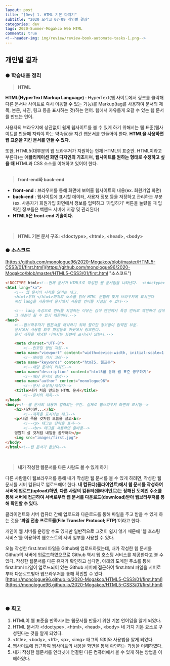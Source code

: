 ```yaml
---  
layout: post  
title: "[Dev] 1. HTML 기본 다지기"  
subtitle: "2020 모각코 07-09 개인별 결과"  
categories: dev  
tags: 2020-Summer-Mogakco Web HTML  
comments: true  
<!--header-img: img/review/review-book-automate-tasks-1.png-->
---
```


## 개인별 결과
### ● 학습내용 정리
>**HTML**

**HTML(HyperText Markup Language)** : HyperText(웹 사이트에서 링크를 클릭해 다른 문서나 사이트로 즉시 이동할 수 있는 기능)를 Markup(tag를 사용하여 문서의  제목, 본문, 사진, 링크 등을 표시하는 것)하는 언어. 웹에서 자유롭게 오갈 수 있는 웹 문서를 만드는 언어.

사용자의 브라우저에 상관없이 쉽게 웹사이트를 볼 수 있게 하기 위해서는 웹 표준(웹사이트를 만들때 지켜야 하는 약속들)을 지킨 웹문서를 만들어야 한다. **HTML을 사용하면 웹 표준을 지킨 문서를 만들 수 있다.**

또한, HTML5(대부분의 웹 브라우저가 지원하는 현재 HTML의 표준안. HTML이라고 부른다)는 **애플리케이션 화면 디자인의 기초**이며, **웹사이트를 원하는 형태로 수정하고 싶을 때** HTML과 CSS 소스를 이해하고 있어야 한다.  
<br>

>**front-end와 back-end**

- **front-end** : 브라우저를 통해 화면에 보여줄 웹사이트의 내용(ex. 회원가입 화면)
- **back-end** : 웹사이트에 표시할 데이터, 사용자 정보 등을 저장하고 관리하는 부분(ex. 사용자가 회원가입 화면에서 정보를 입력하고 '가입하기' 버튼을 눌렀을 때 입력한 정보들은 백엔드 서버에 저장 및 관리된다)
- **HTML5은 front-end 기술이다.**  
<br>  

>**HTML 기본 문서 구조: &lt;!doctype&gt;, &lt;html&gt;, &lt;head&gt;, &lt;body&gt;**


### ● 소스코드  
[https://github.com/monologue96/2020-Mogakco/blob/master/HTML5-CSS3/01/first.html](https://github.com/monologue96/2020-Mogakco/blob/master/HTML5-CSS3/01/first.html "소스코드")    
```html
<!DOCTYPE html><!--현재 문서가 HTML5로 작성된 웹 문서임을 나타낸다.  <!doctype>은 태그는 아니다-->
<html lang="ko">
    <!-- 웹 문서의 시작을 알리는 태그.
    <html>부터 </html>까지의 소스를 읽어 HTML 문법에 맞게 브라우저에 표시한다
    속성 lang을 사용하여 문서에서 사용할 언어를 지정할 수 있다-->

    <!-- lang 속성으로 언어를 지정하는 이유는 검색 엔진에서 특정 언어로 제한하여 검색할 때
    그 대상이 될 수 있기 때문이다.-->
<head>
    <!--웹브라우저가 웹문서를 해석하기 위해 필요한 정보들이 입력된 부분.
    문서에서 사용할 외부 파일들도 이곳에서 링크한다.
    문서 제목을 제외한 나머지는 화면에 표시되지 않는다.-->

    <meta charset="UTF-8">
        <!--인코딩 방법 지정-->
    <meta name="viewport" content="width=device-width, initial-scale=1.0">
        <!--모바일 기기 고려-->
    <meta name="keywords" content="html5, 웹표준">
        <!--해당 문서의 키워드-->
    <meta name="description" content="html5를 통해 웹 표준 공부하기">
        <!--해당 문서의 설명-->
    <meta name="author" content="monologue96">
        <!--문서 소유자/제작자-->
    <title>내가 처음 만드는 HTML 문서</title>
        <!--문서의 제목-->
</head>
<body><!--웹 문서의 내용이 입력되는 구간. 실제로 웹브라우저 화면에 표시됨-->
    <h1>시간이란...</h1>
        <!--제목을 표시하는 태그-->
    <p>내일 죽을 것처럼 오늘을 살고<br>
        <!--<p> 태그는 단락을 표시-->
        <!--<br> 태그를 사용하면 줄바꿈-->
    영원히 살 것처럼 내일을 꿈꾸어라</p>
    <img src="images/first.jpg">
</body>
</html><!--웹 문서가 끝났다-->
```
<br>  

>**내가 작성한 웹문서를 다른 사람도 볼 수 있게 하기**  

다른 사람들이 웹브라우저를 통해 내가 작성한 웹 문서를 볼 수 있게 하려면, 작성한 웹 문서를 서버 컴퓨터로 업로드해야 한다. **내 컴퓨터(클라이언트)에서 웹 문서를 작성하여 서버에 업로드(upload)하면, 다른 사람의 컴퓨터(클라이언트)는 정해진 도메인 주소를 통해 서버에 접근하여 서버로부터 웹 문서를 다운로드(download)받아 웹브라우저를 통해 확인할 수 있다.**

클라이언트와 서버 컴퓨터 간에 업로드와 다운로드를 통해 파일을 주고 받을 수 있게 하는 것을 '**파일 전송 프로토콜(File Transfer Protocol; FTP)**'이라고 한다.

개인이 웹 서버를 운영할 수도 있지만 일반적으로 그것이 쉽지 않기 때문에 '웹 호스팅 서비스'를 이용하여 웹호스트의 서버 일부를 사용할 수 있다.

오늘 작성한 first.html 파일을 Github에 업로드하였는데, 내가 작성한 웹 문서를 Github의 서버에 업로드하였으므로 Github 역시 웹 호스팅 서비스를 제공한다고 볼 수 있다. 작성한 웹문서를 다른 유저가 확인하고 싶다면, 아래의 도메인 주소를 통해 first.html 파일이 업로드되어 있는 Github 서버에 접근하여 first.html 파일을 서버로부터 다운로드받아 웹브라우저를 통해 확인할 수 있다.  
[https://monologue96.github.io/2020-Mogakco/HTML5-CSS3/01/first.html](https://monologue96.github.io/2020-Mogakco/HTML5-CSS3/01/first.html)

<br>

### ● 회고  
1. HTML이 웹 표준을 만족시키는 웹문서를 만들기 위한 기본 언어임을 알게 되었다.
2. HTML 문서가 &lt;!doctype&gt;, &lt;html&gt;, &lt;head&gt;, &lt;body&gt; 네 가지 기본 요소로 구성된다는 것을 알게 되었다.
3. &lt;title&gt;, &lt;body&gt;, &lt;h1&gt;, &lt;p&gt;, &lt;img&gt; 태그의 의미와 사용법을 알게 되었다.
4. 웹사이트에 접근하여 웹사이트의 내용을 화면을 통해 확인하는 과정을 이해하였다.
5. 내가 작성한 웹문서를 인터넷에 연결된 다른 컴퓨터에서 볼 수 있게 하는 방법을 이해하였다.

